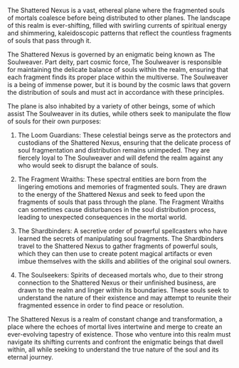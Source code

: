 The Shattered Nexus is a vast, ethereal plane where the fragmented souls of mortals coalesce before being distributed to other planes. The landscape of this realm is ever-shifting, filled with swirling currents of spiritual energy and shimmering, kaleidoscopic patterns that reflect the countless fragments of souls that pass through it.

The Shattered Nexus is governed by an enigmatic being known as The Soulweaver. Part deity, part cosmic force, The Soulweaver is responsible for maintaining the delicate balance of souls within the realm, ensuring that each fragment finds its proper place within the multiverse. The Soulweaver is a being of immense power, but it is bound by the cosmic laws that govern the distribution of souls and must act in accordance with these principles.

The plane is also inhabited by a variety of other beings, some of which assist The Soulweaver in its duties, while others seek to manipulate the flow of souls for their own purposes:

1.  The Loom Guardians: These celestial beings serve as the protectors and custodians of the Shattered Nexus, ensuring that the delicate process of soul fragmentation and distribution remains unimpeded. They are fiercely loyal to The Soulweaver and will defend the realm against any who would seek to disrupt the balance of souls.
    
2.  The Fragment Wraiths: These spectral entities are born from the lingering emotions and memories of fragmented souls. They are drawn to the energy of the Shattered Nexus and seek to feed upon the fragments of souls that pass through the plane. The Fragment Wraiths can sometimes cause disturbances in the soul distribution process, leading to unexpected consequences in the mortal world.
    
3.  The Shardbinders: A secretive order of powerful spellcasters who have learned the secrets of manipulating soul fragments. The Shardbinders travel to the Shattered Nexus to gather fragments of powerful souls, which they can then use to create potent magical artifacts or even imbue themselves with the skills and abilities of the original soul owners.
    
4.  The Soulseekers: Spirits of deceased mortals who, due to their strong connection to the Shattered Nexus or their unfinished business, are drawn to the realm and linger within its boundaries. These souls seek to understand the nature of their existence and may attempt to reunite their fragmented essence in order to find peace or resolution.
    

The Shattered Nexus is a realm of constant change and transformation, a place where the echoes of mortal lives intertwine and merge to create an ever-evolving tapestry of existence. Those who venture into this realm must navigate its shifting currents and confront the enigmatic beings that dwell within, all while seeking to understand the true nature of the soul and its eternal journey.